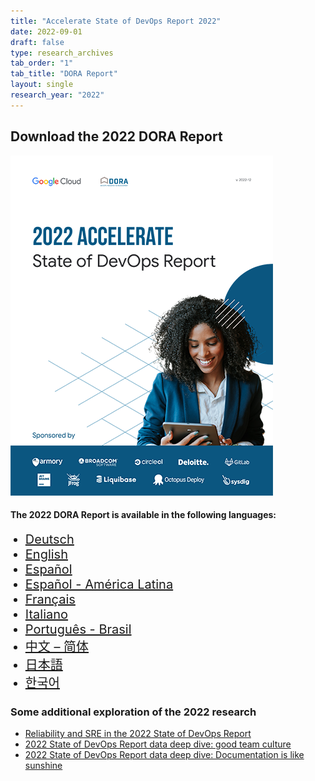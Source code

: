 ```yaml
---
title: "Accelerate State of DevOps Report 2022"
date: 2022-09-01
draft: false
type: research_archives
tab_order: "1"
tab_title: "DORA Report"
layout: single
research_year: "2022"
---
```

## Download the 2022 DORA Report

<grid class="border_none" style="margin-top:1rem;">
<item>

[![Accelerate State of DevOps Report 2022](2022-dora-accelerate-state-of-devops-report.png)](2022-dora-accelerate-state-of-devops-report.pdf)

</item>
<item>

#### The 2022 DORA Report is available in the following languages:

<ul>
    <li style="font-size:1.25rem;"><a href="2022-dora-accelerate-state-of-devops-report-de.pdf" target="_blank">Deutsch</a></li>
    <li style="font-size:1.25rem;"><a href="2022-dora-accelerate-state-of-devops-report.pdf" target="_blank">English</a></li>
    <li style="font-size:1.25rem;"><a href="2022-dora-accelerate-state-of-devops-report-es.pdf" target="_blank">Español</a></li>
    <li style="font-size:1.25rem;"><a href="2022-dora-accelerate-state-of-devops-report-es419.pdf" target="_blank">Español - América Latina</a></li>
    <li style="font-size:1.25rem;"><a href="2022-dora-accelerate-state-of-devops-report-fr.pdf" target="_blank">Français</a></li>
    <li style="font-size:1.25rem;"><a href="2022-dora-accelerate-state-of-devops-report-it.pdf" target="_blank">Italiano</a></li>
    <li style="font-size:1.25rem;"><a href="2022-dora-accelerate-state-of-devops-report-port-br-bma.pdf" target="_blank">Português - Brasil</a></li>
    <li style="font-size:1.25rem;"><a href="2022-dora-accelerate-state-of-devops-report-zh-cn.pdf" target="_blank">中文 – 简体</a></li>
    <li style="font-size:1.25rem;"><a href="2022-dora-accelerate-state-of-devops-report-ja.pdf" target="_blank">日本語</a></li>
    <li style="font-size:1.25rem;"><a href="2022-dora-accelerate-state-of-devops-report-ko.pdf" target="_blank">한국어</a></li>
</ul>

</item>
</grid>

### Some additional exploration of the 2022 research

* [Reliability and SRE in the 2022 State of DevOps Report](https://cloud.google.com/blog/products/devops-sre/sre-in-the-2022-state-of-devops-report)
* [2022 State of DevOps Report data deep dive: good team culture](https://cloud.google.com/blog/products/devops-sre/2022-sodr-deep-dive-culture)
* [2022 State of DevOps Report data deep dive: Documentation is like sunshine](https://cloud.google.com/blog/products/devops-sre/deep-dive-into-2022-state-of-devops-report-on-documentation)
